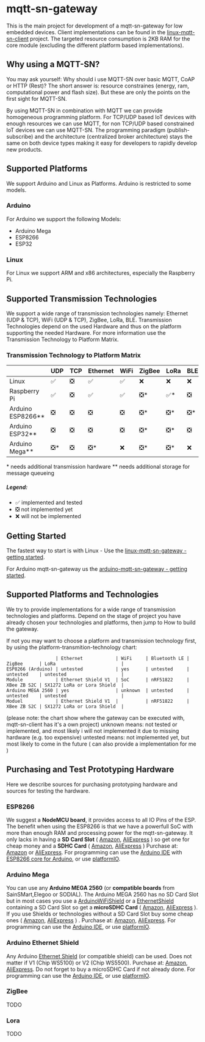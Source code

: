 # mqtt-sn-gateway
This is the main project for development of a mqtt-sn-gateway for low embedded devices. Client implementations can be found in the [linux-mqtt-sn-client](https://github.com/S3ler/linux-mqtt-sn-client) project.
The targeted resource consumption is 2KB RAM for the core module (excluding the different platform based implementations).

## Why using a MQTT-SN?
You may ask yourself: Why should i use MQTT-SN over basic MQTT, CoAP or HTTP (Rest)?
The short answer is: resource constraines (energy, ram, computational power and flash size).
But these are only the points on the first sight for MQTT-SN.

By using MQTT-SN in combination with MQTT we can provide homogeneous programming platform.
For TCP/UDP based IoT devices with enough resources we can use MQTT, for non TCP/UDP based constrained IoT devices we can use MQTT-SN. The programming paradigm (publish-subscribe) and the architecture (centralized broker architecture) stays the same on both device types making it easy for developers to rapidly develop new products.

## Supported Platforms
We support Arduino and Linux as Platforms. Arduino is restricted to some models.

### Arduino
For Arduino we support the following Models:
 * Arduino Mega
 * ESP8266
 * ESP32

### Linux
For Linux we support ARM and x86 architectures, especially the Raspberry Pi.

## Supported Transmission Technologies
We support a wide range of transmission technologies namely: Ethernet (UDP & TCP), WiFi (UDP & TCP), ZigBee, LoRa, BLE.
Transmission Technologies depend on the used Hardware and thus on the platform supporting the needed Hardware.
For more information use the Transmission Technology to Platform Matrix.

### Transmission Technology to Platform Matrix
|   	| UDP  	| TCP  	| Ethernet  	| WiFi  	| ZigBee  	| LoRa  	| BLE  	|
|---	|---	|---	|---	|---	|---	|---	|---	|
| Linux  	| &#x2705;  	| &#x274E;  	| &#x2705;  	| &#x2705;  	| &#x274C;  	| &#x274C;  	| &#x274C;  	|
| Raspberry Pi  	| &#x2705;  	| &#x274E;  	| &#x2705;  	| &#x2705;  	| &#x274E;\*  	| &#x2705;\*  	| &#x274E;  	|
| Arduino ESP8266\*\* 	| &#x274E;  	| &#x274E;  	| &#x274E;  	| &#x274E;  	| &#x274E;\*  	| &#x274E;\*  	| &#x274E;\*	|
| Arduino ESP32\*\* 	| &#x274E;  	| &#x274E;  	| &#x274E;  	| &#x274E;  	| &#x274E;\*  	| &#x274E;\*  	| &#x274E;  	|
| Arduino Mega\*\* 	| &#x274E;\*  	| &#x274E;  	| &#x274E;\*  	| &#x274C;  	| &#x274E;\*  	| &#x274E;\*  	| &#x274C;  	|

\* needs additional transmission hardware
\*\* needs additional storage for message queueing 

##### Legend: 
* &#x2705; implemented and tested
* &#x274E; not implemented yet
* &#x274C; will not be implemented

## Getting Started
The fastest way to start is with Linux - Use the [linux-mqtt-sn-gateway - getting started](https://github.com/S3ler/linux-mqtt-sn-gateway#getting-started---development).

For Arduino mqtt-sn-gateway us the [arduino-mqtt-sn-gateway - getting started]().

## Supported Platforms and Technologies
We try to provide implementations for a wide range of transmission technologies and platforms.
Depend on the stage of project you have already chosen your technologies and platforms, then jump to How to build the gateway.

If not you may want to choose a platform and transmission technology first, by using the platform-transmition-technology chart:

                      | Ethernet            | WiFi     | Bluetooth LE | ZigBee      | LoRa                        |
    ESP8266 (Arduino) | untested            | yes      | untested     | untested    | untested                    |
    Module            | Ethernet Shield V1  | SoC      | nRF51822     | XBee ZB S2C | SX1272 LoRa or Lora Shield  |
    Arduino MEGA 2560 | yes                 | unknown  | untested     | untested    | untested                    |
    Moduel            | Ethernet Shield V1  |          | nRF51822     | XBee ZB S2C | SX1272 LoRa or Lora Shield  |

(please note: the chart show where the gateway can be executed with, mqtt-sn-client has it's a own project)
unknown means: not tested or implemented, and most likely i will not implemented it due to missing hardware (e.g. too expensive)
untested means: not implemented yet, but most likely to come in the future ( can also provide a implementation for me )


## Purchasing and Test Prototyping Hardware
Here we describe sources for purchasing prototyping hardware and sources for testing the hardware.

### ESP8266
We suggest a **NodeMCU board**, it provides access to all IO Pins of the ESP.
The benefit when using the ESP8266 is that we have a powerfull SoC with more than enough RAM and processing power for the mqtt-sn-gateway. It only lacks in having a **SD Card Slot** ( [Amazon]( https://www.amazon.de/s/ref=nb_sb_noss?__mk_de_DE=%C3%85M%C3%85%C5%BD%C3%95%C3%91&url=search-alias%3Daps&field-keywords=Arduino+SD+Card ), [AliExpress]( https://de.aliexpress.com/wholesale?catId=0&initiative_id=SB_20170515133800&SearchText=Arduino+SD+Card ) ) so get one for cheap money and a **SDHC Card** ( [Amazon]( https://www.amazon.de/s/ref=nb_sb_noss_2?__mk_de_DE=%C3%85M%C3%85%C5%BD%C3%95%C3%91&url=search-alias%3Daps&field-keywords=SDHC+card&rh=i%3Aaps%2Ck%3ASDHC+card ), [AliExpress]( ) )
Purchase at: [Amazon]( https://www.amazon.de/s/ref=nb_sb_noss?__mk_de_DE=%C3%85M%C3%85%C5%BD%C3%95%C3%91&url=search-alias%3Dcomputers&field-keywords=NodeMCU ) or [AliExpress]( https://de.aliexpress.com/wholesale?catId=0&initiative_id=SB_20170515132221&SearchText=NodeMcu ).
For programming can use the [Arduino IDE](https://www.arduino.cc/en/main/software) with [ESP8266 core for Arduino](https://github.com/esp8266/Arduino), or use [platformIO](http://platformio.org/).

### Arduino Mega
You can use any **Arduino MEGA 2560** (or **compatible boards** from SainSMart,Elegoo or SODIAL).
The Arduino MEGA 2560 has no SD Card Slot but in most cases you use a [ArduinoWiFiShield](https://www.arduino.cc/en/Main/ArduinoWiFiShield) or a [EthernetShield](https://www.arduino.cc/en/Main/ArduinoEthernetShield) containing a SD Card Slot so get a **microSDHC Card** ( [Amazon]( https://www.amazon.de/s/ref=nb_sb_noss?__mk_de_DE=%C3%85M%C3%85%C5%BD%C3%95%C3%91&url=search-alias%3Dcomputers&field-keywords=SD+Card&rh=n%3A340843031%2Ck%3ASD+Card ), [AliExpress]( https://de.aliexpress.com/wholesale?catId=0&initiative_id=SB_20170515134621&SearchText=microSDHC ) ).
If you use Shields or technologies without a SD Card Slot buy some cheap ones ( [Amazon]( https://www.amazon.de/s/ref=nb_sb_noss?__mk_de_DE=%C3%85M%C3%85%C5%BD%C3%95%C3%91&url=search-alias%3Daps&field-keywords=Arduino+SD+Card ), [AliExpress]( https://de.aliexpress.com/wholesale?catId=0&initiative_id=SB_20170515133800&SearchText=Arduino+SD+Card ) ) .
Purchase at: [Amazon]( https://www.amazon.de/s/ref=nb_sb_noss?__mk_de_DE=%C3%85M%C3%85%C5%BD%C3%95%C3%91&url=search-alias%3Dcomputers&field-keywords=Arduino+Mega ), [AliExpress]( https://de.aliexpress.com/wholesale?catId=0&initiative_id=SB_20170515133130&SearchText=Arduino+mega ).
For programming can use the [Arduino IDE](https://www.arduino.cc/en/main/software), or use [platformIO](http://platformio.org/).

### Arduino Ethernet Shield
Any Arduino [Ethernet Shield](https://www.arduino.cc/en/Main/ArduinoEthernetShield) (or compatible shield) can be used. Does not matter if V1 (Chip WS5100) or V2 (Chip WS5500).
Purchase at: [Amazon]( https://www.amazon.de/s/ref=nb_sb_noss_2?__mk_de_DE=%C3%85M%C3%85%C5%BD%C3%95%C3%91&url=search-alias%3Dcomputers&field-keywords=Arduino+Ethernet+Shield&rh=n%3A340843031%2Ck%3AArduino+Ethernet+Shield ), [AliExpress]( https://de.aliexpress.com/wholesale?catId=0&initiative_id=SB_20170515135409&SearchText=Arduino+Ethernet+Shield ).
Do not forget to buy a microSDHC Card if not already done.
For programming can use the [Arduino IDE](https://www.arduino.cc/en/main/software), or use [platformIO](http://platformio.org/).

### ZigBee
TODO

### Lora
TODO
